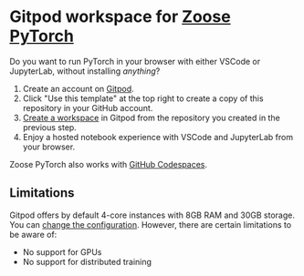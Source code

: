 # Gitpod workspace for [Zoose PyTorch](https://ianhellstrom.org/pytorch-with-zoose-for-gitpod/)

Do you want to run PyTorch in your browser with either VSCode or JupyterLab, without installing _anything_?

1. Create an account on [Gitpod](https://gitpod.io).
1. Click "Use this template" at the top right to create a copy of this repository in your GitHub account.
1. [Create a workspace](https://www.gitpod.io/docs/introduction/getting-started#start-your-first-workspace) in Gitpod from the repository you created in the previous step.
1. Enjoy a hosted notebook experience with VSCode and JupyterLab from your browser.

Zoose PyTorch also works with [GitHub Codespaces](https://github.com/ianhellstrom/zoose-codespace).

## Limitations

Gitpod offers by default 4-core instances with 8GB RAM and 30GB storage.
You can [change the configuration](https://www.gitpod.io/docs/configure/workspaces/workspace-classes).
However, there are certain limitations to be aware of:
- No support for GPUs
- No support for distributed training
